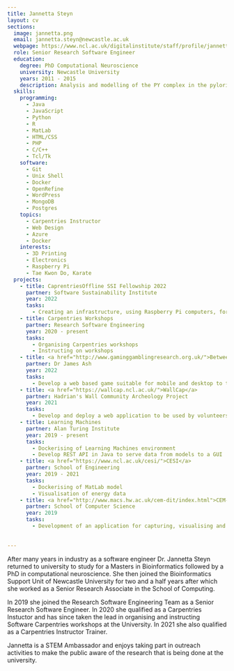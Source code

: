 ```yaml
---
title: Jannetta Steyn
layout: cv
sections:
  image: jannetta.png
  email: jannetta.steyn@newcastle.ac.uk
  webpage: https://www.ncl.ac.uk/digitalinstitute/staff/profile/jannettasteyn.html
  role: Senior Research Software Engineer
  education:
    degree: PhD Computational Neuroscience
    university: Newcastle University
    years: 2011 - 2015
    description: Analysis and modelling of the PY complex in the pyloric circuit of the crab stomatogastric ganglion
  skills:
    programming:
      - Java
      - JavaScript
      - Python
      - R
      - MatLab
      - HTML/CSS
      - PHP
      - C/C++
      - Tcl/Tk
    software:
      - Git
      - Unix Shell
      - Docker
      - OpenRefine
      - WordPress
      - MongoDB
      - Postgres
    topics:
      - Carpentries Instructor
      - Web Design
      - Azure
      - Docker
    interests:
      - 3D Printing
      - Electronics
      - Raspberry Pi
      - Tae Kwon Do, Karate
  projects:
    - title: CaprentriesOffline SSI Fellowship 2022
      partner: Software Sustainability Institute
      year: 2022
      tasks:
        - Creating an infrastructure, using Raspberry Pi computers, for delivering <a href="https://carpentries.org">Carpentries</a> workshops offline.      
    - title: Carpentries Workshops
      partner: Research Software Engineering
      year: 2020 - present
      tasks:
        - Organising Carpentries workshops
        - Instructing on workshops
    - title: <a href="http://www.gaminggamblingresearch.org.uk/">Between Gaming and Gambling</a>
      partner: Dr James Ash
      year: 2022
      tasks:
        - Develop a web based game suitable for mobile and desktop to teach parents and children about the mechanics of lootboxes.
    - title: <a href="https://wallcap.ncl.ac.uk/">WallCap</a>
      partner: Hadrian's Wall Community Archeology Project
      year: 2021
      tasks:
        - Develop and deploy a web application to be used by volunteers for capturing data about stones that are or were part of Hadrian's wall
    - title: Learning Machines
      partner: Alan Turing Institute
      year: 2019 - present
      tasks:
        - Dockerising of Learning Machines environment
        - Develop REST API in Java to serve data from models to a GUI
    - title: <a href="https://www.ncl.ac.uk/cesi/">CESI</a>
      partner: School of Engineering
      year: 2019 - 2021
      tasks:
        - Dockerising of MatLab model
        - Visualisation of energy data
    - title: <a href="http://www.macs.hw.ac.uk/cem-dit/index.html">CEM-DIT</a>
      partner: School of Computer Science
      year: 2019
      tasks:
        - Development of an application for capturing, visualising and manipulating provenance that can be used by decision makers for emergency management
        
    
---
```

After many years in industry as a software engineer Dr. Jannetta Steyn returned to university to study for a Masters in Bioinformatics followed by a PhD in computational neuroscience. She then joined the Bioinformatics Support Unit of Newcastle University for two and a half years after which she worked as a Senior Research Associate in the School of Computing.

In 2019 she joined the Research Software Engineering Team as a Senior Research Software Engineer. In 2020 she qualified as a Carpentries Instuctor and has since taken the lead in organising and instructing Software Carpentries workshops at the University. In 2021 she also qualified as a Carpentries Instructor Trainer.

Jannetta is a STEM Ambassador and enjoys taking part in outreach activities to make the public aware of the research that is being done at the university.

